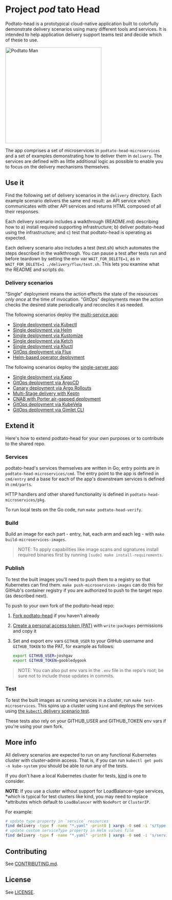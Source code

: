 # Project _pod_ tato Head


Podtato-head is a prototypical cloud-native application built to colorfully
demonstrate delivery scenarios using many different tools and services. It is
intended to help application delivery support teams test and decide which
of these to use.

<img src="podtato-head-microservices/pkg/assets/images/podtato-head.png" alt="Podtato Man" width="300" style="vertical-align: text-top;" />

The app comprises a set of microservices in `podtato-head-microservices` and a set of examples
demonstrating how to deliver them in `delivery`. The services are defined with
as little additional logic as possible to enable you to focus on the delivery
mechanisms themselves.

## Use it

Find the following set of delivery scenarios in the `delivery` directory.  Each
example scenario delivers the same end result: an API service which communicates
with other API services and returns HTML composed of all their responses.

Each delivery scenario includes a walkthrough (README.md) describing how to a)
install required supporting infrastructure; b) deliver podtato-head using the
infrastructure; and c) test that podtato-head is operating as expected.

Each delivery scenario also includes a test (test.sh) which automates the steps
described in the walkthrough. You can pause a test after tests run and before
teardown by setting the env var `WAIT_FOR_DELETE=1`, as in `WAIT_FOR_DELETE=1
./delivery/flux/test.sh`. This lets you examine what the README and scripts do.

### Delivery scenarios

"Single" deployment means the action effects the state of the resources _only
once_ at the time of invocation. "GitOps" deployments mean the action checks the
desired state periodically and reconciles it as needed.

The following scenarios deploy the [multi-service app](./podtato-head-microservices/):

* [Single deployment via Kubectl](/delivery/kubectl/README.md)
* [Single deployment via Helm](/delivery/chart/README.md)
* [Single deployment via Kustomize](/delivery/kustomize/README.md)
* [Single deployment via Ketch](/delivery/ketch/README.md)
* [Single deployment via Kluctl](/delivery/kluctl/README.md)
* [GitOps deployment via Flux](/delivery/flux/README.md)
* [Helm-based operator deployment](/delivery/podtato-operator/README.md)

The following scenarios deploy the [single-server app](./podtato-head-server/):

* [Single deployment via Kapp](/delivery/kapp/README.md)
* [GitOps deployment via ArgoCD](/delivery/ArgoCD/README.md)
* [Canary deployment via Argo Rollouts](/delivery/rollout/README.md)
* [Multi-Stage delivery with Keptn](/delivery/keptn/README.md)
* [CNAB with Porter air-gapped deployment](/delivery/CNABwithPorter/README.md)
* [GitOps deployment via KubeVela](/delivery/KubeVela/README.md)
* [GitOps deployment via Gimlet CLI](/delivery/gimlet/README.md)

## Extend it

Here's how to extend podtato-head for your own purposes or to contribute to the
shared repo.

### Services

podtato-head's services themselves are written in Go; entry points are in
`podtato-head-microservices/cmd`. The entry point to the app is defined in `cmd/entry` and a
base for each of the app's downstream services is defined in `cmd/parts`.

HTTP handlers and other shared functionality is defined in `podtato-head-microservices/pkg`.

To run local tests on the Go code, run `make podtato-head-verify`.

### Build

Build an image for each part - entry, hat, each arm and each leg - with `make
build-microservices-images`.

> NOTE: To apply capabilities like image scans and signatures install required
  binaries first by running `[sudo] make install-requirements`.

### Publish

To test the built images you'll need to push them to a registry so that
Kubernetes can find them. `make push-microservices-images` can do this for
GitHub's container registry if you are authorized to push to the target repo (as
described next).

To push to your own fork of the podtato-head repo: 

1. [Fork podtato-head](https://github.com/podtato-head/podtato-head/fork) if you haven't already
1. [Create a personal access token (PAT)](https://github.com/settings/tokens/new) 
   with `write:packages` permissions and copy it
1. Set and export env vars `GITHUB_USER` to your GitHub username and `GITHUB_TOKEN` to the
   PAT, for example as follows:
   
   ```bash
   export GITHUB_USER=joshgav
   export GITHUB_TOKEN=goobledygook
   ```

> NOTE: You can also put env vars in the `.env` file in the repo's root; be sure
  not to include those updates in commits.

### Test

To test the built images as running services in a cluster, run `make
test-microservices`. This spins up a cluster using `kind` and deploys the services
using [the `kubectl` delivery scenario test](delivery/kubectl/test.sh).

These tests also rely on your GITHUB_USER and GITHUB_TOKEN env vars if
you're using your own fork.

## More info

All delivery scenarios are expected to run on any functional Kubernetes cluster
with cluster-admin access. That is, if you can run `kubectl get pods -n
kube-system` you should be able to run any of the tests.

If you don't have a local Kubernetes cluster for tests,
[kind](https://kind.sigs.k8s.io/) is one to consider.

**NOTE**: If you use a cluster without support for LoadBalancer-type services,
*which is typical for test clusters like kind, you may need to replace
*attributes which default to `LoadBalancer` with `NodePort` or `ClusterIP`.

For example:

```bash
# update type property in `service` resources
find delivery -type f -name "*.yaml" -print0 | xargs -0 sed -i 's/type: LoadBalancer/type: NodePort/g'
# update custom serviceType property in Helm values file
find delivery -type f -name "*.yaml" -print0 | xargs -0 sed -i 's/serviceType: LoadBalancer/serviceType: NodePort/g'
```

## Contributing

See [CONTRIBUTING.md](CONTRIBUTING.md).

## License

See [LICENSE](LICENSE).